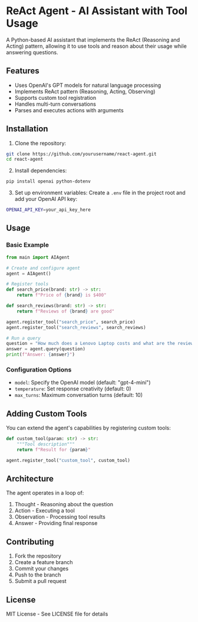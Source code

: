 # ReAct Agent - AI Assistant with Tool Usage

A Python-based AI assistant that implements the ReAct (Reasoning and Acting) pattern, allowing it to use tools and reason about their usage while answering questions.

## Features

- Uses OpenAI's GPT models for natural language processing
- Implements ReAct pattern (Reasoning, Acting, Observing)
- Supports custom tool registration
- Handles multi-turn conversations
- Parses and executes actions with arguments

## Installation

1. Clone the repository:
```bash
git clone https://github.com/yourusername/react-agent.git
cd react-agent
```

2. Install dependencies:
```bash
pip install openai python-dotenv
```

3. Set up environment variables:
Create a `.env` file in the project root and add your OpenAI API key:
```bash
OPENAI_API_KEY=your_api_key_here
```

## Usage

### Basic Example

```python
from main import AIAgent

# Create and configure agent
agent = AIAgent()

# Register tools
def search_price(brand: str) -> str:
    return f"Price of {brand} is $400"

def search_reviews(brand: str) -> str:
    return f"Reviews of {brand} are good"

agent.register_tool("search_price", search_price)
agent.register_tool("search_reviews", search_reviews)

# Run a query
question = "How much does a Lenovo Laptop costs and what are the reviews?"
answer = agent.query(question)
print(f"Answer: {answer}")
```

### Configuration Options

- `model`: Specify the OpenAI model (default: "gpt-4-mini")
- `temperature`: Set response creativity (default: 0)
- `max_turns`: Maximum conversation turns (default: 10)

## Adding Custom Tools

You can extend the agent's capabilities by registering custom tools:

```python
def custom_tool(param: str) -> str:
    """Tool description"""
    return f"Result for {param}"

agent.register_tool("custom_tool", custom_tool)
```

## Architecture

The agent operates in a loop of:
1. Thought - Reasoning about the question
2. Action - Executing a tool
3. Observation - Processing tool results
4. Answer - Providing final response

## Contributing

1. Fork the repository
2. Create a feature branch
3. Commit your changes
4. Push to the branch
5. Submit a pull request

## License

MIT License - See LICENSE file for details
